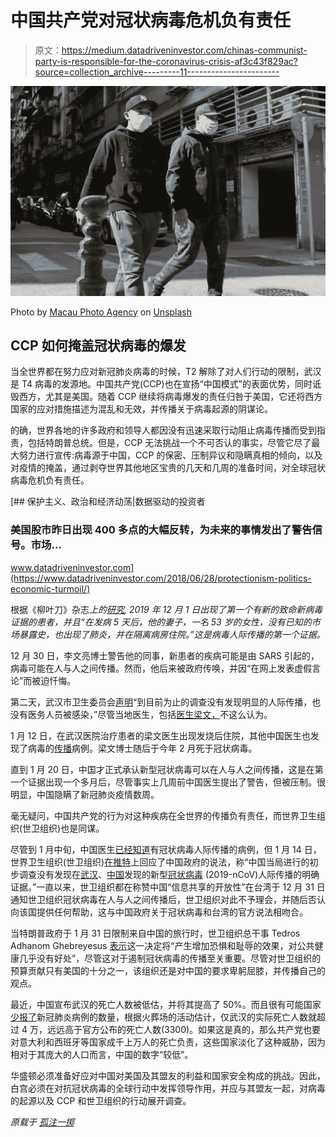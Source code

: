 # 中国共产党对冠状病毒危机负有责任

> 原文：<https://medium.datadriveninvestor.com/chinas-communist-party-is-responsible-for-the-coronavirus-crisis-af3c43f829ac?source=collection_archive---------11----------------------->

![](img/58d53de87ef105b5641c4305fcd8e502.png)

Photo by [Macau Photo Agency](https://unsplash.com/@macauphotoagency?utm_source=medium&utm_medium=referral) on [Unsplash](https://unsplash.com?utm_source=medium&utm_medium=referral)

## CCP 如何掩盖冠状病毒的爆发

当全世界都在努力应对新冠肺炎病毒的时候，T2 解除了对人们行动的限制，武汉是 T4 病毒的发源地。中国共产党(CCP)也在宣扬“中国模式”的表面优势，同时诋毁西方，尤其是美国。随着 CCP 继续将病毒爆发的责任归咎于美国，它还将西方国家的应对措施描述为混乱和无效，并传播关于病毒起源的阴谋论。

的确，世界各地的许多政府和领导人都因没有迅速采取行动阻止病毒传播而受到指责，包括特朗普总统。但是，CCP 无法挑战一个不可否认的事实，尽管它尽了最大努力进行宣传:病毒源于中国，CCP 的保密、压制异议和隐瞒真相的倾向，以及对疫情的掩盖，通过剥夺世界其他地区宝贵的几天和几周的准备时间，对全球冠状病毒危机负有责任。

[](https://www.datadriveninvestor.com/2018/06/28/protectionism-politics-economic-turmoil/) [## 保护主义、政治和经济动荡|数据驱动的投资者

### 美国股市昨日出现 400 多点的大幅反转，为未来的事情发出了警告信号。市场…

www.datadriveninvestor.com](https://www.datadriveninvestor.com/2018/06/28/protectionism-politics-economic-turmoil/) 

根据《柳叶刀》杂志*上的[研究](https://www.thelancet.com/journals/lancet/article/PIIS0140-6736(20)30183-5/fulltext), 2019 年 12 月 1 日出现了第一个有新的致命新病毒证据的患者，并且“在发病 5 天后，他的妻子，一名 53 岁的女性，没有已知的市场暴露史，也出现了肺炎，并在隔离病房住院。”这是病毒人际传播的第一个证据。*

12 月 30 日，李文亮博士警告他的同事，新患者的疾病可能是由 SARS 引起的，病毒可能在人与人之间传播。然而，他后来被政府传唤，并因“在网上发表虚假言论”而被迫忏悔。

第二天，武汉市卫生委员会[声明](http://wjw.wuhan.gov.cn/front/web/showDetail/2019123108989)“到目前为止的调查没有发现明显的人际传播，也没有医务人员被感染，”尽管当地医生，包括[医生梁文，](https://www.thelancet.com/journals/lancet/article/PIIS0140-6736(20)30382-2/fulltext)不这么认为。

1 月 12 日，在武汉医院治疗患者的梁文医生出现发烧后住院，其他中国医生也发现了病毒的[传播](https://www.thelancet.com/journals/lancet/article/PIIS0140-6736(20)30154-9/fulltext)病例。梁文博士随后于今年 2 月死于冠状病毒。

直到 1 月 20 日，中国才正式承认新型冠状病毒可以在人与人之间传播，这是在第一个证据出现一个多月后，尽管事实上几周前中国医生提出了警告，但被压制。很明显，中国隐瞒了新冠肺炎疫情数周。

毫无疑问，中国共产党的行为对这种疾病在全世界的传播负有责任，而世界卫生组织(世卫组织)也是同谋。

尽管到 1 月中旬，中国医生[已经知道](https://www.wsj.com/articles/how-it-all-started-chinas-early-coronavirus-missteps-11583508932?mod=article_inline)有冠状病毒人际传播的病例，但 1 月 14 日，世界卫生组织(世卫组织)[在推特](https://twitter.com/who/status/1217043229427761152?lang=en)上回应了中国政府的说法，称“中国当局进行的初步调查没有发现在[武汉](https://twitter.com/hashtag/Wuhan?src=hashtag_click)、[中国](https://twitter.com/hashtag/China?src=hashtag_click)发现的新型[冠状病毒](https://twitter.com/hashtag/coronavirus?src=hashtag_click) (2019-nCoV)人际传播的明确证据。”一直以来，世卫组织都在称赞中国“信息共享的开放性”在台湾于 12 月 31 日通知世卫组织冠状病毒在人与人之间传播后，世卫组织对此不予理会，并随后否认向该国提供任何帮助，这与中国政府关于冠状病毒和台湾的官方说法相吻合。

当特朗普政府于 1 月 31 日限制来自中国的旅行时，世卫组织总干事 Tedros Adhanom Ghebreyesus [表示](https://www.who.int/dg/speeches/detail/who-director-general-s-opening-remarks-at-the-technical-briefing-on-2019-novel-coronavirus)这一决定将“产生增加恐惧和耻辱的效果，对公共健康几乎没有好处”，尽管这对于遏制冠状病毒的传播至关重要。尽管对世卫组织的预算贡献只有美国的十分之一，该组织还是对中国的要求卑躬屈膝，并传播自己的观点。

最近，中国宣布武汉的死亡人数被低估，并将其提高了 50%。而且很有可能国家[少报了](https://www.rfa.org/english/news/china/wuhan-deaths-03272020182846.html)新冠肺炎病例的数量，根据火葬场的活动估计，仅武汉的实际死亡人数就超过 4 万，远远高于官方公布的死亡人数(3300)。如果这是真的，那么共产党也要对意大利和西班牙等国家成千上万人的死亡负责，这些国家淡化了这种威胁，因为相对于其庞大的人口而言，中国的数字“较低”。

华盛顿必须准备好应对中国对美国及其盟友的利益和国家安全构成的挑战。因此，白宫必须在对抗冠状病毒的全球行动中发挥领导作用，并应与其盟友一起，对病毒的起源以及 CCP 和世卫组织的行动展开调查。

*原载于* [*孤注一掷*](https://loneconservative.com/2020/05/04/the-ccp-is-responsible-for-the-coronavirus-crisis/)